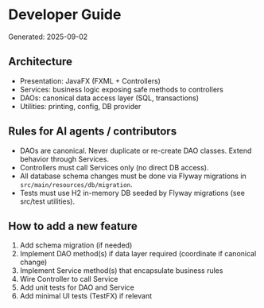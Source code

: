 # Developer Guide
Generated: 2025-09-02

## Architecture
- Presentation: JavaFX (FXML + Controllers)
- Services: business logic exposing safe methods to controllers
- DAOs: canonical data access layer (SQL, transactions)
- Utilities: printing, config, DB provider

## Rules for AI agents / contributors
- DAOs are canonical. Never duplicate or re-create DAO classes. Extend behavior through Services.
- Controllers must call Services only (no direct DB access).
- All database schema changes must be done via Flyway migrations in `src/main/resources/db/migration`.
- Tests must use H2 in-memory DB seeded by Flyway migrations (see src/test utilities).

## How to add a new feature
1. Add schema migration (if needed)
2. Implement DAO method(s) if data layer required (coordinate if canonical change)
3. Implement Service method(s) that encapsulate business rules
4. Wire Controller to call Service
5. Add unit tests for DAO and Service
6. Add minimal UI tests (TestFX) if relevant

